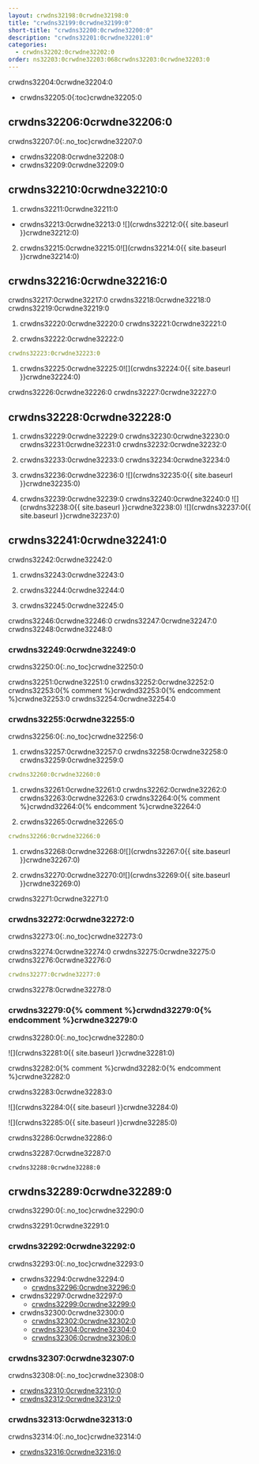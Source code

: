 ```yaml
---
layout: crwdns32198:0crwdne32198:0
title: "crwdns32199:0crwdne32199:0"
short-title: "crwdns32200:0crwdne32200:0"
description: "crwdns32201:0crwdne32201:0"
categories:
  - crwdns32202:0crwdne32202:0
order: ns32203:0crwdne32203:068crwdns32203:0crwdne32203:0
---
```

crwdns32204:0crwdne32204:0

* crwdns32205:0{:toc}crwdne32205:0

## crwdns32206:0crwdne32206:0

crwdns32207:0{:.no_toc}crwdne32207:0

* crwdns32208:0crwdne32208:0
* crwdns32209:0crwdne32209:0

## crwdns32210:0crwdne32210:0

1. crwdns32211:0crwdne32211:0
  
  * crwdns32213:0crwdne32213:0 ![](crwdns32212:0{{ site.baseurl }}crwdne32212:0)

2. crwdns32215:0crwdne32215:0![](crwdns32214:0{{ site.baseurl }}crwdne32214:0)

## crwdns32216:0crwdne32216:0

crwdns32217:0crwdne32217:0 crwdns32218:0crwdne32218:0 crwdns32219:0crwdne32219:0

1. crwdns32220:0crwdne32220:0 crwdns32221:0crwdne32221:0

2. crwdns32222:0crwdne32222:0

```yml
crwdns32223:0crwdne32223:0
```

1. crwdns32225:0crwdne32225:0![](crwdns32224:0{{ site.baseurl }}crwdne32224:0)

crwdns32226:0crwdne32226:0 crwdns32227:0crwdne32227:0

## crwdns32228:0crwdne32228:0

1. crwdns32229:0crwdne32229:0 crwdns32230:0crwdne32230:0 crwdns32231:0crwdne32231:0 crwdns32232:0crwdne32232:0

2. crwdns32233:0crwdne32233:0 crwdns32234:0crwdne32234:0

3. crwdns32236:0crwdne32236:0 ![](crwdns32235:0{{ site.baseurl }}crwdne32235:0)

4. crwdns32239:0crwdne32239:0 crwdns32240:0crwdne32240:0 ![](crwdns32238:0{{ site.baseurl }}crwdne32238:0) ![](crwdns32237:0{{ site.baseurl }}crwdne32237:0)

## crwdns32241:0crwdne32241:0

crwdns32242:0crwdne32242:0

1. crwdns32243:0crwdne32243:0

2. crwdns32244:0crwdne32244:0

3. crwdns32245:0crwdne32245:0

crwdns32246:0crwdne32246:0 crwdns32247:0crwdne32247:0 crwdns32248:0crwdne32248:0

### crwdns32249:0crwdne32249:0

crwdns32250:0{:.no_toc}crwdne32250:0

crwdns32251:0crwdne32251:0 crwdns32252:0crwdne32252:0 crwdns32253:0{% comment %}crwdnd32253:0{% endcomment %}crwdne32253:0 crwdns32254:0crwdne32254:0

### crwdns32255:0crwdne32255:0

crwdns32256:0{:.no_toc}crwdne32256:0

1. crwdns32257:0crwdne32257:0 crwdns32258:0crwdne32258:0 crwdns32259:0crwdne32259:0

```yml
crwdns32260:0crwdne32260:0      
```

1. crwdns32261:0crwdne32261:0 crwdns32262:0crwdne32262:0 crwdns32263:0crwdne32263:0 crwdns32264:0{% comment %}crwdnd32264:0{% endcomment %}crwdne32264:0

2. crwdns32265:0crwdne32265:0

```yml
crwdns32266:0crwdne32266:0
```

1. crwdns32268:0crwdne32268:0![](crwdns32267:0{{ site.baseurl }}crwdne32267:0)

2. crwdns32270:0crwdne32270:0![](crwdns32269:0{{ site.baseurl }}crwdne32269:0)

crwdns32271:0crwdne32271:0

### crwdns32272:0crwdne32272:0

crwdns32273:0{:.no_toc}crwdne32273:0

crwdns32274:0crwdne32274:0 crwdns32275:0crwdne32275:0 crwdns32276:0crwdne32276:0

```yml
crwdns32277:0crwdne32277:0
```

crwdns32278:0crwdne32278:0

### crwdns32279:0{% comment %}crwdnd32279:0{% endcomment %}crwdne32279:0

crwdns32280:0{:.no_toc}crwdne32280:0

![](crwdns32281:0{{ site.baseurl }}crwdne32281:0)

crwdns32282:0{% comment %}crwdnd32282:0{% endcomment %}crwdne32282:0

crwdns32283:0crwdne32283:0

![](crwdns32284:0{{ site.baseurl }}crwdne32284:0)

![](crwdns32285:0{{ site.baseurl }}crwdne32285:0)

crwdns32286:0crwdne32286:0

crwdns32287:0crwdne32287:0

    crwdns32288:0crwdne32288:0
    

## crwdns32289:0crwdne32289:0

crwdns32290:0{:.no_toc}crwdne32290:0

crwdns32291:0crwdne32291:0

### crwdns32292:0crwdne32292:0

crwdns32293:0{:.no_toc}crwdne32293:0

* crwdns32294:0crwdne32294:0 
  * [crwdns32296:0crwdne32296:0](crwdns32295:0crwdne32295:0)
* crwdns32297:0crwdne32297:0  
  * [crwdns32299:0crwdne32299:0](crwdns32298:0crwdne32298:0)
* crwdns32300:0crwdne32300:0 
  * [crwdns32302:0crwdne32302:0](crwdns32301:0crwdne32301:0)
  * [crwdns32304:0crwdne32304:0](crwdns32303:0crwdne32303:0)
  * [crwdns32306:0crwdne32306:0](crwdns32305:0crwdne32305:0)

### crwdns32307:0crwdne32307:0

crwdns32308:0{:.no_toc}crwdne32308:0

* [crwdns32310:0crwdne32310:0](crwdns32309:0crwdne32309:0)
* [crwdns32312:0crwdne32312:0](crwdns32311:0crwdne32311:0)

### crwdns32313:0crwdne32313:0

crwdns32314:0{:.no_toc}crwdne32314:0

* [crwdns32316:0crwdne32316:0](crwdns32315:0crwdne32315:0)